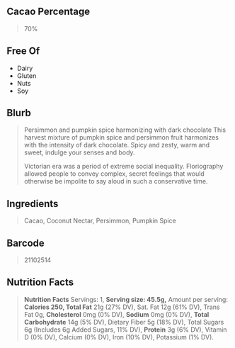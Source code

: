 ## Cacao Percentage
> 70%

## Free Of
- Dairy
- Gluten
- Nuts
- Soy

## Blurb
> Persimmon and pumpkin spice harmonizing with dark chocolate
> This harvest mixture of pumpkin spice and persimmon fruit harmonizes with the intensity of dark chocolate. Spicy and zesty, warm and sweet, indulge your senses and body.
> 
> Victorian era was a period of extreme social inequality. Floriography allowed people to convey complex, secret feelings that would otherwise be impolite to say aloud in such a conservative time.

## Ingredients
> Cacao, Coconut Nectar, Persimmon, Pumpkin Spice

## Barcode
> 21102514

## Nutrition Facts
> **Nutrition Facts** Servings: 1, **Serving size: 45.5g,** Amount per serving: **Calories 250, Total Fat** 21g (27% DV), Sat. Fat 12g (61% DV), Trans Fat 0g, **Cholesterol** 0mg (0% DV), **Sodium** 0mg (0% DV), **Total Carbohydrate** 14g (5% DV), Dietary Fiber 5g (18% DV), Total Sugars 6g (Includes 6g Added Sugars, 11% DV), **Protein** 3g (6% DV), Vitamin D (0% DV), Calcium (0% DV), Iron (10% DV), Potassium (1% DV).
